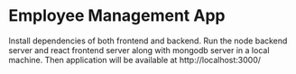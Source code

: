 # Employee Management App

Install dependencies of both frontend and backend.
Run the node backend server and react frontend server along with mongodb server in a local machine.
Then application will be available at http://localhost:3000/
